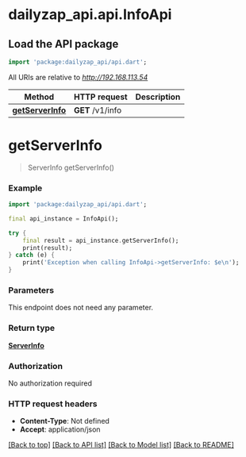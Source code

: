 # dailyzap_api.api.InfoApi

## Load the API package
```dart
import 'package:dailyzap_api/api.dart';
```

All URIs are relative to *http://192.168.113.54*

Method | HTTP request | Description
------------- | ------------- | -------------
[**getServerInfo**](InfoApi.md#getserverinfo) | **GET** /v1/info | 


# **getServerInfo**
> ServerInfo getServerInfo()



### Example
```dart
import 'package:dailyzap_api/api.dart';

final api_instance = InfoApi();

try {
    final result = api_instance.getServerInfo();
    print(result);
} catch (e) {
    print('Exception when calling InfoApi->getServerInfo: $e\n');
}
```

### Parameters
This endpoint does not need any parameter.

### Return type

[**ServerInfo**](ServerInfo.md)

### Authorization

No authorization required

### HTTP request headers

 - **Content-Type**: Not defined
 - **Accept**: application/json

[[Back to top]](#) [[Back to API list]](../README.md#documentation-for-api-endpoints) [[Back to Model list]](../README.md#documentation-for-models) [[Back to README]](../README.md)

